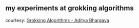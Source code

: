 ## my experiments at grokking algorithms

courtesy: [Grokking Algorithms - Aditya Bhargava](https://www.amazon.com/Grokking-Algorithms-illustrated-programmers-curious/dp/1617292230)
